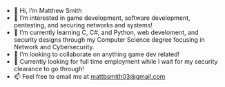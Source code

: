 - 👋 Hi, I’m Matthew Smith
- 👀 I’m interested in game development, software development, pentesting, and securing networks and systems!
- 🌱 I’m currently learning C, C#, and Python, web develoment, and security designs through my Computer Science degree focusing in Network and Cybersecurity.
- 💞️ I’m looking to collaborate on anything game dev related!
- :star2: Currently looking for full time employment while I wait for my security clearance to go through!
- 📫 Feel free to email me at mattbsmith03@gmail.com
